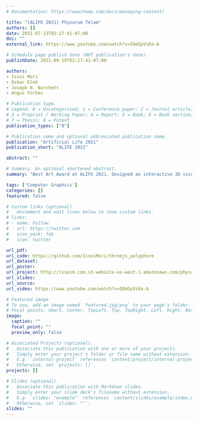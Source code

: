 ```yaml
---
# Documentation: https://wowchemy.com/docs/managing-content/

title: "[ALIFE 2021] Physarum Telam"
authors: []
date: 2021-07-13T02:27:41-07:00
doi: ""
external_link: https://www.youtube.com/watch?v=5Dm5pVsEe-A

# Schedule page publish date (NOT publication's date).
publishDate: 2021-09-19T02:27:41-07:00

authors:
- Issei Mori
- Oskar Elek
- Joseph N. Burchett
- Angus Forbes

# Publication type.
# Legend: 0 = Uncategorized; 1 = Conference paper; 2 = Journal article;
# 3 = Preprint / Working Paper; 4 = Report; 5 = Book; 6 = Book section;
# 7 = Thesis; 8 = Patent
publication_types: ["0"]

# Publication name and optional abbreviated publication name.
publication: "Artificial Life 2021"
publication_short: "ALIFE 2021"

abstract: ""

# Summary. An optional shortened abstract.
summary: "Best Art Award at ALIFE 2021. Designed an interactive 3D visualization of cosmological data, rendered with Slime Mold material using a physically-based volumetric path tracer."

tags: ['Computer Graphics']
categories: []
featured: false

# Custom links (optional).
#   Uncomment and edit lines below to show custom links.
# links:
# - name: Follow
#   url: https://twitter.com
#   icon_pack: fab
#   icon: twitter

url_pdf:
url_code: https://github.com/IsseiMori/threejs_polyphorm
url_dataset:
url_poster:
url_project: http://isseim.com.s3-website-us-west-1.amazonaws.com/physarum-telam/
url_slides:
url_source:
url_video: https://www.youtube.com/watch?v=5Dm5pVsEe-A

# Featured image
# To use, add an image named `featured.jpg/png` to your page's folder. 
# Focal points: Smart, Center, TopLeft, Top, TopRight, Left, Right, BottomLeft, Bottom, BottomRight.
image:
  caption: ""
  focal_point: ""
  preview_only: false

# Associated Projects (optional).
#   Associate this publication with one or more of your projects.
#   Simply enter your project's folder or file name without extension.
#   E.g. `internal-project` references `content/project/internal-project/index.md`.
#   Otherwise, set `projects: []`.
projects: []

# Slides (optional).
#   Associate this publication with Markdown slides.
#   Simply enter your slide deck's filename without extension.
#   E.g. `slides: "example"` references `content/slides/example/index.md`.
#   Otherwise, set `slides: ""`.
slides: ""
---
```

